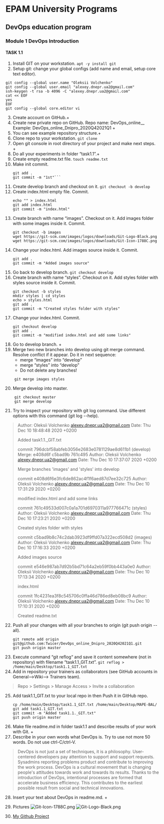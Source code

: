 # EPAM University Programs

## DevOps education program
### Module 1 DevOps Introduction


#### TASK 1.1
1. Install GIT on your workstation.
```apt -y install git```
2. Setup git: change your global configs (add name and email, setup core text editor).
```
git config --global user.name "Oleksii Volchenko"
git config --global user.email "alexey.dnepr.ua2@gmail.com"
ssh-keygen -t rsa -b 4096 -C "alexey.dnepr.ua2@gmail.com"
cat << EOF
yes
EOF
git config --global core.editor vi
```
3. Create account on GitHub.+
4. Create new private repo on GitHub.
Repo name: DevOps_online_<City>_<year><quarter> Example: DevOps_online_Dnipro_2020Q42021Q1 +
5. You can see example repository structure.+
6. Clone repo to your workstation.
```git clone```
7. Open git console in root directory of your project and make next steps. +
8. Do all your experiments in folder “task1.1”.+
9. Create empty readme.txt file.
```touch readme.txt```
10. Make init commit.
	```git init
	git add .
	git commit -m "1st"```
	
11.	Create develop branch and checkout on it.
	```git checkout -b develop```
12.	Create index.html empty file. Commit.
	```
	echo "" > index.html
	git add index.html
	git commit -m "index.html"
	```
13.	Create branch with name “images”. Checkout on it. Add images folder with some images inside it. Commit.
	```
	git checkout -b images
	wget https://git-scm.com/images/logos/downloads/Git-Logo-Black.png
	wget https://git-scm.com/images/logos/downloads/Git-Icon-1788C.png
	```
14.	Change your index.html. Add images source inside it. Commit.
	```
	git add .
	git commit -m "Added images source"
	```
15.	Go back to develop branch.
	```git checkout develop```
16.	Create branch with name “styles”. Checkout on it. Add styles folder with styles source inside it. Commit.
	```
	git checkout -b styles
	mkdir styles | cd styles
	echo > styles.html
	git add .
	git commit -m "Created styles folder with styles"
	```
17.	Change your index.html. Commit.
	```
	git checkout develop
	git add .
	git commit -m "modified index.html and add some links"
	```
18.	Go to develop branch. +
19.	Merge two new branches into develop using git merge command. Resolve conflict if it appear. Do it in next sequence:
	* merge “images” into “develop”
	* merge “styles” into “develop”
	* Do not delete any branches!

```	
	git merge images styles
```

20.	Merge develop into master.
```
	git checkout master
	git merge develop
```
21.	Try to inspect your repository with git log command. Use different options with this command (git log --help).
>Author: Oleksii Volchenko <alexey.dnepr.ua2@gmail.com>
>Date:   Thu Dec 10 18:48:48 2020 +0200
>
>    Added task1.1._GIT.txt
>
>commit 796dcbf58abfeb3056e2683e0781129ae8d611b1 (develop)
>Merge: e408d6f c5bad9b 761c495
>Author: Oleksii Volchenko <alexey.dnepr.ua2@gmail.com>
>Date:   Thu Dec 10 17:37:07 2020 +0200
>
>    Merge branches 'images' and 'styles' into develop
>
>commit e408d6f6e3fc6de862ac4f1f6aed87d7ee32c725
>Author: Oleksii Volchenko <alexey.dnepr.ua2@gmail.com>
>Date:   Thu Dec 10 17:31:29 2020 +0200
>
>    modified index.html and add some links
>
>commit 761c49533d007c0a1a701d6970311a977766471c (styles)
>Author: Oleksii Volchenko <alexey.dnepr.ua2@gmail.com>
>Date:   Thu Dec 10 17:23:21 2020 +0200
>
>   Created styles folder with styles
>
>commit c5bad9b8c74c2dab3923df9ffd07a322ecd508d2 (images)
>Author: Oleksii Volchenko <alexey.dnepr.ua2@gmail.com>
>Date:   Thu Dec 10 17:16:33 2020 +0200
>
>    Added images source
>
>commit e546e987ab7d92b5bd71c64a2eb59f0bb443a0e0
>Author: Oleksii Volchenko <alexey.dnepr.ua2@gmail.com>
>Date:   Thu Dec 10 17:13:34 2020 +0200
>
>    index.html
>
>commit 1fc4231ea3f8c545706c0ffa46d786ed8eb08bc9
>Author: Oleksii Volchenko <alexey.dnepr.ua2@gmail.com>
>Date:   Thu Dec 10 17:10:31 2020 +0200
>
>   Created readme.txt

22.	Push all your changes with all your branches to origin (git push origin --all).
	```
	git remote add origin git@github.com:Twicer/DevOps_online_Dnipro_2020Q42021Q1.git
	git push origin master
	```
23.	Execute command “git reflog“ and save it content somewhere (not in repository) with filename “task1.1_GIT.txt”.
	```git reflog > /home/main/Desktop/task1.1_GIT.txt```
24.	Add in repository your trainers as collaborators (see GitHub accounts in General-->Wiki--> Trainers team).
>Repo > Settings > Manage Access > Invite a collaboration
25.	Add task1.1_GIT.txt to your local repo in then Push it in GitHub repo.
	```
	cp /home/main/Desktop/task1.1_GIT.txt /home/main/Desktop/MAPE-BAL/
	git add task1.1_GIT.txt
	git commit -m "Added task1.1._GIT.txt"
	git push origin master
	```
26.	Make file readme.md in folder task1.1 and describe results of your work with Git. +
27.	Describe in your own words what DevOps is. Try to use not more 50 words. Do not use ctrl-C/ctrl-V.

>DevOps is not just a set of techniques, it is a philosophy. User-centered developers pay attention to support and support requests. Sysadmins reporting problems
>product and contribute to improving the work process.
>DevOps is a cultural movement that is changing people's attitudes towards work and towards
>its results. Thanks to the introduction of DevOps, intentional processes are formed that accelerate business efficiency. This contributes
>to the earliest possible result from social and technical innovations.
28.	Insert your text about DevOps in readme.md. +

29. Pictures
	![Git-Icon-1788C.png](https://github.com/Twicer/DevOps_online_Dnipro_2020Q42021Q1/blob/master/m1/task1.1/Git-Icon-1788C.png)
	![Git-Logo-Black.png](https://github.com/Twicer/DevOps_online_Dnipro_2020Q42021Q1/blob/master/m1/task1.1/Git-Logo-Black.png)
30. [My Github Project](httpshttps://github.com/Twicer/DevOps_online_Dnipro_2020Q42021Q1/tree/master/m1/task1.1 "Oleksii Volchenko")
